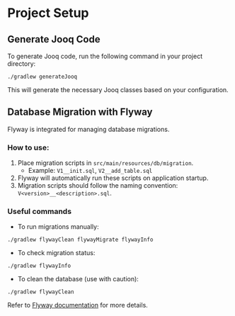 # Project Setup

## Generate Jooq Code

To generate Jooq code, run the following command in your project directory:

```
./gradlew generateJooq
```

This will generate the necessary Jooq classes based on your configuration.

## Database Migration with Flyway

Flyway is integrated for managing database migrations.

### How to use:
1. Place migration scripts in `src/main/resources/db/migration`.
   - Example: `V1__init.sql`, `V2__add_table.sql`
2. Flyway will automatically run these scripts on application startup.
3. Migration scripts should follow the naming convention: `V<version>__<description>.sql`.

### Useful commands
- To run migrations manually:
```
./gradlew flywayClean flywayMigrate flywayInfo
```
- To check migration status:
```
./gradlew flywayInfo
```
- To clean the database (use with caution):
```
./gradlew flywayClean
```

Refer to [Flyway documentation](https://flywaydb.org/documentation/) for more details.
